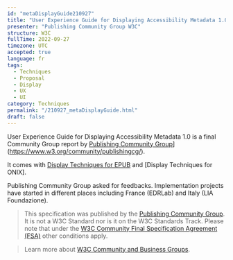 ```yaml
---
id: "metaDisplayGuide210927"
title: "User Experience Guide for Displaying Accessibility Metadata 1.0"
presenter: "Publishing Community Group W3C"
structure: W3C
fullTime: 2022-09-27
timezone: UTC
accepted: true
language: fr
tags: 
  - Techniques
  - Proposal
  - Display
  - UX
  - UI
category: Techniques
permalink: "/210927_metaDisplayGuide.html"
draft: false
---
```


<!--set draft: to false to get published-->

User Experience Guide for Displaying Accessibility Metadata 1.0 is a final Community Group report by
[Publishing Community Group](https://www.w3.org/community/publishingcg/)](<https://www.w3.org/community/publishingcg/>).

It comes with [Display Techniques for EPUB](https://www.w3.org/publishing/a11y/UX-Guide-metadata/techniques/epub-metadata/index.html) and [Display Techniques for ONIX].

Publishing Community Group asked for feedbacks. Implementation projects have started in different places including France (EDRLab) and Italy (LIA Foundazione).

> This specification was published by the [Publishing Community Group](https://www.w3.org/community/publishingcg/). It is not a W3C Standard nor is it on the W3C Standards Track. Please note that under the [W3C Community Final Specification Agreement (FSA)](https://www.w3.org/community/about/agreements/final/) other conditions apply.

> Learn more about [W3C Community and Business Groups](https://www.w3.org/community/).
